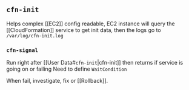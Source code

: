 
## `cfn-init`

Helps complex [[EC2]] config readable, EC2 instance will query the [[CloudFormation]] service to get init data, then the logs go to `/var/log/cfn-init.log`

### `cfn-signal`

Run right after [[User Data#`cfn-init`|cfn-init]] then returns if service is going on or failing
Need to define `WaitCondition`

When fail, investigate, fix or [[Rollback]].